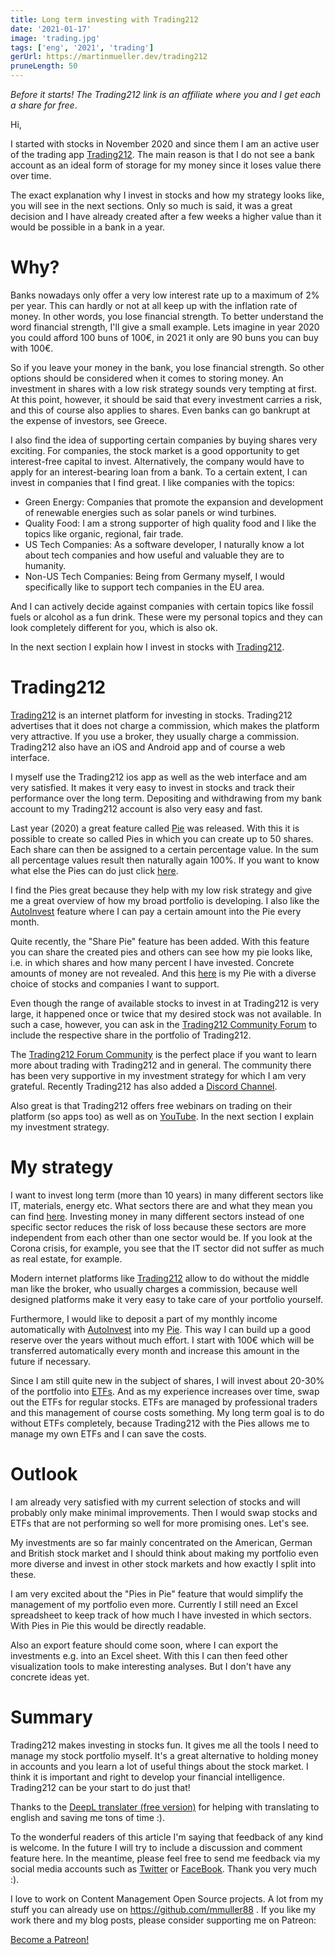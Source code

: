 ```yaml
---
title: Long term investing with Trading212
date: '2021-01-17'
image: 'trading.jpg'
tags: ['eng', '2021', 'trading']
gerUrl: https://martinmueller.dev/trading212
pruneLength: 50
---
```

*Before it starts! The Trading212 link is an affiliate where you and I get each a share for free*.

Hi,

I started with stocks in November 2020 and since them I am an active user of the trading app [Trading212](https://trading212.com/invite/GvP8w4UF). The main reason is that I do not see a bank account as an ideal form of storage for my money since it loses value there over time.

The exact explanation why I invest in stocks and how my strategy looks like, you will see in the next sections. Only so much is said, it was a great decision and I have already created after a few weeks a higher value than it would be possible in a bank in a year.

# Why?
Banks nowadays only offer a very low interest rate up to a maximum of 2% per year. This can hardly or not at all keep up with the inflation rate of money. In other words, you lose financial strength. To better understand the word financial strength, I'll give a small example. Lets imagine in year 2020 you could afford 100 buns of 100€, in 2021 it only are 90 buns you can buy with 100€.

So if you leave your money in the bank, you lose financial strength. So other options should be considered when it comes to storing money. An investment in shares with a low risk strategy sounds very tempting at first. At this point, however, it should be said that every investment carries a risk, and this of course also applies to shares. Even banks can go bankrupt at the expense of investors, see Greece.

I also find the idea of supporting certain companies by buying shares very exciting. For companies, the stock market is a good opportunity to get interest-free capital to invest. Alternatively, the company would have to apply for an interest-bearing loan from a bank. To a certain extent, I can invest in companies that I find great. I like companies with the topics:

* Green Energy: Companies that promote the expansion and development of renewable energies such as solar panels or wind turbines.
* Quality Food: I am a strong supporter of high quality food and I like the topics like organic, regional, fair trade.
* US Tech Companies: As a software developer, I naturally know a lot about tech companies and how useful and valuable they are to humanity.
* Non-US Tech Companies: Being from Germany myself, I would specifically like to support tech companies in the EU area.

And I can actively decide against companies with certain topics like fossil fuels or alcohol as a fun drink. These were my personal topics and they can look completely different for you, which is also ok.

In the next section I explain how I invest in stocks with [Trading212](https://trading212.com/invite/GvP8w4UF).

# Trading212
[Trading212](https://trading212.com/invite/GvP8w4UF) is an internet platform for investing in stocks. Trading212 advertises that it does not charge a commission, which makes the platform very attractive. If you use a broker, they usually charge a commission. Trading212 also have an iOS and Android app and of course a web interface.

I myself use the Trading212 ios app as well as the web interface and am very satisfied. It makes it very easy to invest in stocks and track their performance over the long term. Depositing and withdrawing from my bank account to my Trading212 account is also very easy and fast.

Last year (2020) a great feature called [Pie](https://helpcentre.trading212.com/hc/en-us/articles/360009313957-Pies-AutoInvest-Introduction) was released. With this it is possible to create so called Pies in which you can create up to 50 shares. Each share can then be assigned to a certain percentage value. In the sum all percentage values result then naturally again 100%. If you want to know what else the Pies can do just click [here](https://helpcentre.trading212.com/hc/en-us/articles/360009313957-Pies-AutoInvest-Introduction).

I find the Pies great because they help with my low risk strategy and give me a great overview of how my broad portfolio is developing. I also like the [AutoInvest](https://helpcentre.trading212.com/hc/en-us/articles/360009313957-Pies-AutoInvest-Introduction) feature where I can pay a certain amount into the Pie every month.

Quite recently, the "Share Pie" feature has been added. With this feature you can share the created pies and others can see how my pie looks like, i.e. in which shares and how many percent I have invested. Concrete amounts of money are not revealed. And this [here](https://trading212.com/pies/l7iYcKopcsn4QkND915c7ISopbU5) is my Pie with a diverse choice of stocks and companies I want to support.

Even though the range of available stocks to invest in at Trading212 is very large, it happened once or twice that my desired stock was not available. In such a case, however, you can ask in the [Trading212 Community Forum](https://community.trading212.com/) to include the respective share in the portfolio of Trading212.

The [Trading212 Forum Community](https://community.trading212.com/) is the perfect place if you want to learn more about trading with Trading212 and in general. The community there has been very supportive in my investment strategy for which I am very grateful. Recently Trading212 has also added a [Discord Channel](https://discord.gg/yWy9scvP).

Also great is that Trading212 offers free webinars on trading on their platform (so apps too) as well as on [YouTube](https://youtube.com/user/Trading212). In the next section I explain my investment strategy.
  
# My strategy
I want to invest long term (more than 10 years) in many different sectors like IT, materials, energy etc. What sectors there are and what they mean you can find [here](https://corporatefinanceinstitute.com/resources/knowledge/finance/the-sp-sectors/). Investing money in many different sectors instead of one specific sector reduces the risk of loss because these sectors are more independent from each other than one sector would be. If you look at the Corona crisis, for example, you see that the IT sector did not suffer as much as real estate, for example.

Modern internet platforms like [Trading212](https://trading212.com/invite/GvP8w4UF) allow to do without the middle man like the broker, who usually charges a commission, because well designed platforms make it very easy to take care of your portfolio yourself.

Furthermore, I would like to deposit a part of my monthly income automatically with [AutoInvest](https://helpcentre.trading212.com/hc/en-us/articles/360009313957-Pies-AutoInvest-Introduction) into my [Pie](https://helpcentre.trading212.com/hc/en-us/articles/360009313957-Pies-AutoInvest-Introduction). This way I can build up a good reserve over the years without much effort.
I start with 100€ which will be transferred automatically every month and increase this amount in the future if necessary.

Since I am still quite new in the subject of shares, I will invest about 20-30% of the portfolio into [ETFs](https://en.wikipedia.org/wiki/Exchange-traded_fund). And as my experience increases over time, swap out the ETFs for regular stocks. ETFs are managed by professional traders and this management of course costs something. My long term goal is to do without ETFs completely, because Trading212 with the Pies allows me to manage my own ETFs and I can save the costs.

# Outlook
I am already very satisfied with my current selection of stocks and will probably only make minimal improvements. Then I would swap stocks and ETFs that are not performing so well for more promising ones. Let's see.

My investments are so far mainly concentrated on the American, German and British stock market and I should think about making my portfolio even more diverse and invest in other stock markets and how exactly I split into these.

I am very excited about the "Pies in Pie" feature that would simplify the management of my portfolio even more. Currently I still need an Excel spreadsheet to keep track of how much I have invested in which sectors. With Pies in Pie this would be directly readable.

Also an export feature should come soon, where I can export the investments e.g. into an Excel sheet. With this I can then feed other visualization tools to make interesting analyses. But I don't have any concrete ideas yet.

# Summary
Trading212 makes investing in stocks fun. It gives me all the tools I need to manage my stock portfolio myself. It's a great alternative to holding money in accounts and you learn a lot of useful things about the stock market. I think it is important and right to develop your financial intelligence. Trading212 can be your start to do just that!

Thanks to the [DeepL translater (free version)](https://DeepL.com/Translator) for helping with translating to english and saving me tons of time :).

To the wonderful readers of this article I'm saying that feedback of any kind is welcome. In the future I will try to include a discussion and comment feature here. In the meantime, please feel free to send me feedback via my social media accounts such as [Twitter](https://twitter.com/MartinMueller_) or [FaceBook](https://facebook.com/martin.muller.10485). Thank you very much :).

I love to work on Content Management Open Source projects. A lot from my stuff you can already use on https://github.com/mmuller88 . If you like my work there and my blog posts, please consider supporting me on Patreon:

<a href="https://patreon.com/bePatron?u=29010217" data-patreon-widget-type="become-patron-button">Become a Patreon!</a><script async src="https://c6.patreon.com/becomePatronButton.bundle.js"></script>